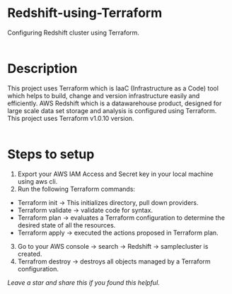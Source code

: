 # Redshift-using-Terraform
Configuring Redshift cluster using Terraform.	 <br /> <br />
# Description <br /> 
This project uses Terraform which is IaaC (Infrastructure as a Code) tool which helps to build, change and version infrastructure easily and efficiently. AWS Redshift which is a datawarehouse product, designed for large scale data set storage and analysis is configured using Terraform. This project uses Terraform v1.0.10 version. <br /> <br />
# Steps to setup
1. Export your AWS IAM Access and Secret key in your local machine using aws cli.
2. Run the following Terraform commands:
- Terraform init -> This initializes directory, pull down providers.
- Terraform validate -> validate code for syntax.
- Terraform plan -> evaluates a Terraform configuration to determine the desired state of all the resources.
- Terraform apply -> executed the actions proposed in Terraform plan.
3. Go to your AWS console -> search -> Redshift -> samplecluster is created.
4. Terrafrom destroy -> destroys all objects managed by a Terraform configuration.

*Leave a star and share this if you found this helpful.*
